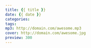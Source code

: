 ```yaml
---
title: {{ title }}
date: {{ date }}
categories: 
tags:
mp3: http://domain.com/awesome.mp3
cover: http://domain.com/awesome.jpg
preview: 300
---
```


